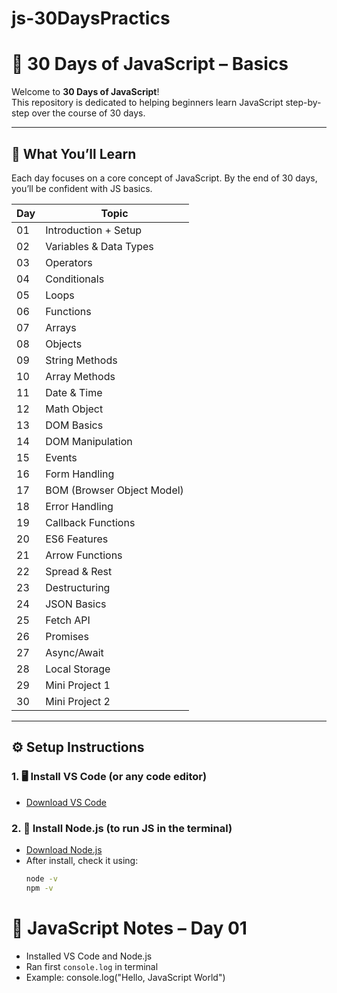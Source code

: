 # js-30DaysPractics
# 🌟 30 Days of JavaScript – Basics

Welcome to **30 Days of JavaScript**!  
This repository is dedicated to helping beginners learn JavaScript step-by-step over the course of 30 days.

---

## 📅 What You’ll Learn

Each day focuses on a core concept of JavaScript. By the end of 30 days, you’ll be confident with JS basics.

| Day | Topic |
|-----|-------|
| 01  | Introduction + Setup |
| 02  | Variables & Data Types |
| 03  | Operators |
| 04  | Conditionals |
| 05  | Loops |
| 06  | Functions |
| 07  | Arrays |
| 08  | Objects |
| 09  | String Methods |
| 10  | Array Methods |
| 11  | Date & Time |
| 12  | Math Object |
| 13  | DOM Basics |
| 14  | DOM Manipulation |
| 15  | Events |
| 16  | Form Handling |
| 17  | BOM (Browser Object Model) |
| 18  | Error Handling |
| 19  | Callback Functions |
| 20  | ES6 Features |
| 21  | Arrow Functions |
| 22  | Spread & Rest |
| 23  | Destructuring |
| 24  | JSON Basics |
| 25  | Fetch API |
| 26  | Promises |
| 27  | Async/Await |
| 28  | Local Storage |
| 29  | Mini Project 1 |
| 30  | Mini Project 2 |
-----------------------------

## ⚙️ Setup Instructions

### 1. 🖥️ Install VS Code (or any code editor)
- [Download VS Code](https://code.visualstudio.com/)

### 2. 🔧 Install Node.js (to run JS in the terminal)
- [Download Node.js](https://nodejs.org/)
- After install, check it using:
  ```bash
  node -v
  npm -v

# 📘 JavaScript Notes – Day 01

- Installed VS Code and Node.js
- Ran first `console.log` in terminal
- Example: console.log("Hello, JavaScript World")
